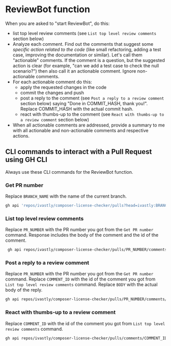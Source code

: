 # ReviewBot function
When you are asked to "start ReviewBot", do this:

* list top level review comments (see `List top level review comments` section below)
* Analyze each comment. Find out the comments that suggest some _specific action related to the code_ (like small refactoring, adding a test case, improving the documentation or similar). Let's call them "actionable" comments. If the comment is a question, but the suggested action is clear (for example, "can we add a test case to check the null scenario?") then also call it an actionable comment. Ignore non-actionable comments.
* For each actionable comment do this:
    * apply the requested changes in the code
    * commit the changes and push
    * post a reply to the comment (see `Post a reply to a review comment` section below) saying "Done in COMMIT_HASH, thank you!". Replace COMMIT_HASH with the actual commit hash.
    * react with thumbs-up to the comment (see `React with thumbs-up to a review comment` section below)
* When all actionable comments are addressed, provide a summary to me with all actionable and non-actionable comments and respective actions.

## CLI commands to interact with a Pull Request using GH CLI

Always use these CLI commands for the ReviewBot function.

### Get PR number
Replace `BRANCH_NAME` with the name of the current branch.
```sh
gh api 'repos/ivastly/composer-license-checker/pulls?head=ivastly:BRANCH_NAME&per_page=1' --jq '.[0].number'
```

### List top level review comments
Replace `PR_NUMBER` with the PR number you got from the `Get PR number` command.
Response includes the body of the comment and the id of the comment.

```sh
 gh api repos/ivastly/composer-license-checker/pulls/PR_NUMBER/comments --jq '[.[] | {body, id, in_reply_to_id} | select(.in_reply_to_id == null) | {body, id}]'

```

### Post a reply to a review comment
Replace `PR_NUMBER` with the PR number you got from the `Get PR number` command.
Replace `COMMENT_ID` with the id of the comment you got from `List top level review comments` command.
Replace `BODY` with the actual body of the reply.

```sh
gh api repos/ivastly/composer-license-checker/pulls/PR_NUMBER/comments/COMMENT_ID/replies -f body='BODY'
```

### React with thumbs-up to a review comment
Replace `COMMENT_ID` with the id of the comment you got from `List top level review comments` command.

```sh
gh api repos/ivastly/composer-license-checker/pulls/comments/COMMENT_ID/reactions -f content='+1'
```
